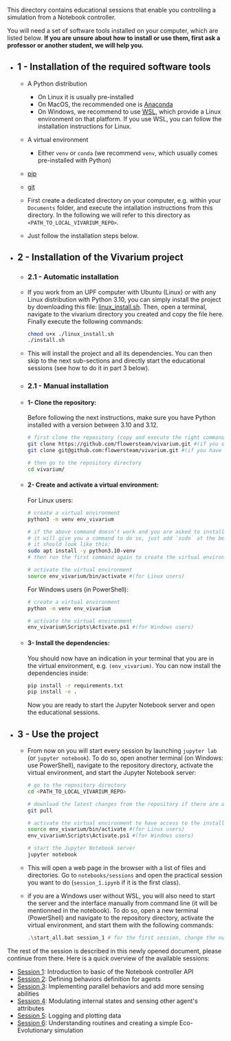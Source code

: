 This directory contains educational sessions that enable you controlling a simulation from a Notebook controller.

You will need a set of software tools installed on your computer, which are listed below. **If you are unsure about how to install or use them, first ask a professor or another student, we will help you.**

- ## 1 - Installation of the required software tools

    - A Python distribution
        - On Linux it is usually pre-installed
        - On MacOS, the recommended one is [Anaconda](https://www.anaconda.com/)
        - On Windows, we recommend to use [WSL](https://learn.microsoft.com/en-us/windows/wsl/install), which provide a Linux environment on that platform. If you use WSL, you can follow the installation instructions for Linux.
    - A virtual environment
        - Either `venv` or `conda` (we recommend `venv`, which usually comes pre-installed with Python)
    - [pip](https://pypi.org/project/pip/)
    - [git](https://git-scm.com/)


    - First create a dedicated directory on your computer, e.g. within your `Documents` folder, and execute the intallation instructions from this directory. In the following we will refer to this directory as `<PATH_TO_LOCAL_VIVARIUM_REPO>`.
    - Just follow the installation steps below.

- ## 2 - Installation of the Vivarium project

    - ### 2.1 - Automatic installation

    - If you work from an UPF computer with Ubuntu (Linux) or with any Linux distribution with Python 3.10, you can simply install the project by downloading this file: [linux_install.sh](https://github.com/flowersteam/vivarium/blob/main/linux_install.sh). Then, open a terminal, navigate to the vivarium directory you created and copy the file here. Finally execute the following commands:

        ```bash
        chmod u+x ./linux_install.sh 
        ./install.sh
        ```

    - This will install the project and all its dependencies. You can then skip to the next sub-sections and directly start the educational sessions (see how to do it in part 3 below).

    - ### 2.1 - Manual installation

    - #### 1- Clone the repository:

        Before following the next instructions, make sure you have Python installed with a version between 3.10 and 3.12. 

        ```bash
        # first clone the repository (copy and execute the right command for your case)
        git clone https://github.com/flowersteam/vivarium.git #(if you don't have a GitHub account)
        git clone git@github.com:flowersteam/vivarium.git #(if you have a GitHub account and SSH keys set up)

        # then go to the repository directory
        cd vivarium/
        ```
    - #### 2- Create and activate a virtual environment:

        For Linux users:

        ```bash
        # create a virtual environment
        python3 -m venv env_vivarium

        # if the above command doesn't work and you are asked to install the `venv` module
        # it will give you a command to do so, just add `sudo` at the beginning of it and a -y at the end
        # it should look like this:
        sudo apt install -y python3.10-venv
        # then run the first command again to create the virtual environment

        # activate the virtual environment
        source env_vivarium/bin/activate #(for Linux users)
        ```

        For Windows users (in PowerShell):
        ```bash
        # create a virtual environment
        python -m venv env_vivarium

        # activate the virtual environment
        env_vivarium\Scripts\Activate.ps1 #(for Windows users)
        ```

    - #### 3- Install the dependencies:

        You should now have an indication in your terminal that you are in the virtual environment, e.g. `(env_vivarium)`. You can now install the dependencies inside:

        ```bash
        pip install -r requirements.txt
        pip install -e . 
        ```

        Now you are ready to start the Jupyter Notebook server and open the educational sessions.

- ## 3 - Use the project

    - From now on you will start every session by launching `jupyter lab` (or `jupyter notebook`). To do so, open another terminal (on Windows: use PowerShell), navigate to the repository directory, activate the virtual environment, and start the Jupyter Notebook server:

        ```bash
        # go to the repository directory
        cd <PATH_TO_LOCAL_VIVARIUM_REPO>

        # download the latest changes from the repository if there are any
        git pull

        # activate the virtual environment to have access to the installed dependencies
        source env_vivarium/bin/activate #(for Linux users)
        env_vivarium\Scripts\Activate.ps1 #(for Windows users)

        # start the Jupyter Notebook server
        jupyter notebook
        ```
    - This will open a web page in the browser with a list of files and directories. Go to `notebooks/sessions` and open the practical session you want to do (`session_1.ipynb` if it is the first class).

    - if you are a Windows user without WSL, you will also need to start the server and the interface manually from command line (it will be mentionned in the notebook). To do so, open a new terminal (PowerShell) and navigate to the repository directory, activate the virtual environment, and start them with the following commands:

        ```bash
        .\start_all.bat session_1 # for the first session, change the number for the desired session
        ```

The rest of the session is described in this newly opened document, please continue from there. 
Here is a quick overview of the available sessions:

- [Session 1](session_1.ipynb): Introduction to basic of the Notebook controller API
- [Session 2](session_2.ipynb): Defining behaviors definition for agents
- [Session 3](session_3.ipynb): Implementing parallel behaviors and add more sensing abilities
- [Session 4](session_4.ipynb): Modulating internal states and sensing other agent's attributes
- [Session 5](session_5_logging.ipynb): Logging and plotting data
- [Session 6](session_6_bonus.ipynb): Understanding routines and creating a simple Eco-Evolutionary simulation
